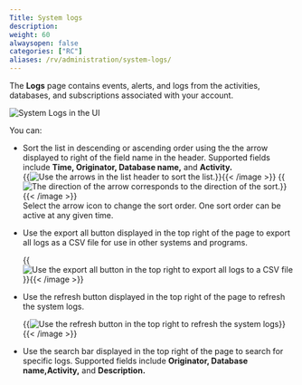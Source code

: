 ```yaml
---
Title: System logs
description:
weight: 60
alwaysopen: false
categories: ["RC"]
aliases: /rv/administration/system-logs/
---
```

The **Logs** page contains events, alerts, and logs from the activities, databases, and subscriptions associated with your account.

![System Logs in the UI](/images/rc/system-logs.png)

You can:
* Sort the list in descending or ascending order using the the arrow displayed to right of the field name in the header. Supported fields include **Time, Originator, Database name,** and **Activity.**  
{{<image filename="images/rc/icon-database-list-sort-ascending.png" alt="Use the arrows in the list header to sort the list." >}}{{< /image >}} {{<image filename="images/rc/icon-database-list-sort-descending.png" alt="The direction of the arrow corresponds to the direction of the sort." >}}{{< /image >}}    
    Select the arrow icon to change the sort order.  One sort order can be active at any given time.

* Use the export all button displayed in the top right of the page to export all logs as a CSV file for use in other systems and programs.

  {{<image filename="images/rc/system-logs-export.png" alt="Use the export all button in the top right to export all logs to a CSV file">}}{{< /image >}} 

* Use the refresh button displayed in the top right of the page to refresh the system logs.

  {{<image filename="images/rc/system-logs-refresh.png" alt="Use the refresh button in the top right to refresh the system logs">}}{{< /image >}}

* Use the search bar displayed in the top right of the page to search for specific logs. Supported fields include **Originator, Database name,Activity,** and **Description.**